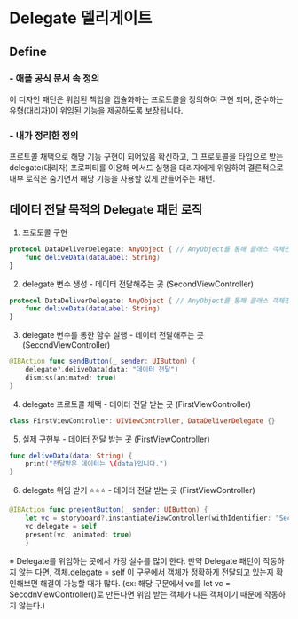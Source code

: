 # Delegate 델리게이트

## Define
### - 애플 공식 문서 속 정의
이 디자인 패턴은 위임된 책임을 캡슐화하는 프로토콜을 정의하여 구현 되며, 준수하는 유형(대리자)이 위임된 기능을 제공하도록 보장됩니다.
### - 내가 정리한 정의
프로토콜 채택으로 해당 기능 구현이 되어있음 확신하고, 그 프로토콜을 타입으로 받는 delegate(대리자) 프로퍼티를 이용해 메서드 실행을 대리자에게 위임하여 결론적으로 내부 로직은 숨기면서 해당 기능을 사용할 있게 만들어주는 패턴.

## 데이터 전달 목적의 Delegate 패턴 로직
1. 프로토콜 구현
~~~swift
protocol DataDeliverDelegate: AnyObject { // AnyObject를 통해 클래스 객체만 채택가능하도록 설정
    func deliveData(dataLabel: String)
}
~~~
2. delegate 변수 생성 - 데이터 전달해주는 곳 (SecondViewController)
~~~swift
protocol DataDeliverDelegate: AnyObject { // AnyObject를 통해 클래스 객체만 채택가능하도록 설정
    func deliveData(dataLabel: String)
}
~~~
3. delegate 변수를 통한 함수 실행 - 데이터 전달해주는 곳 (SecondViewController)
~~~swift
@IBAction func sendButton(_ sender: UIButton) {
    delegate?.deliveData(data: "데이터 전달")
    dismiss(animated: true)
}
~~~
4. delegate 프로토콜 채택 - 데이터 전달 받는 곳 (FirstViewController)
~~~swift
class FirstViewController: UIViewController, DataDeliverDelegate {}
~~~
5. 실제 구현부 - 데이터 전달 받는 곳 (FirstViewController)
~~~swift
func deliveData(data: String) {
    print("전달받은 데이터는 \(data)입니다.")
}
~~~
6. delegate 위임 받기 ⭐️⭐️⭐️ - 데이터 전달 받는 곳 (FirstViewController)
~~~swift
@IBAction func presentButton(_ sender: UIButton) {
    let vc = storyboard?.instantiateViewController(withIdentifier: "SecondViewController") as! SecondViewController
    vc.delegate = self
    present(vc, animated: true)
    }
~~~
※ Delegate를 위임하는 곳에서 가장 실수를 많이 한다. 만약 Delegate 패턴이 작동하지 않는 다면, 객체.delegate = self 이 구문에서 객체가 정확하게 전달되고 있는지 확인해보면 해결이 가능할 때가 많다. (ex: 해당 구문에서 vc를 let vc = SecodnViewController()로 만든다면 위임 받는 객체가 다른 객체이기 때문에 작동하지 않는다.)